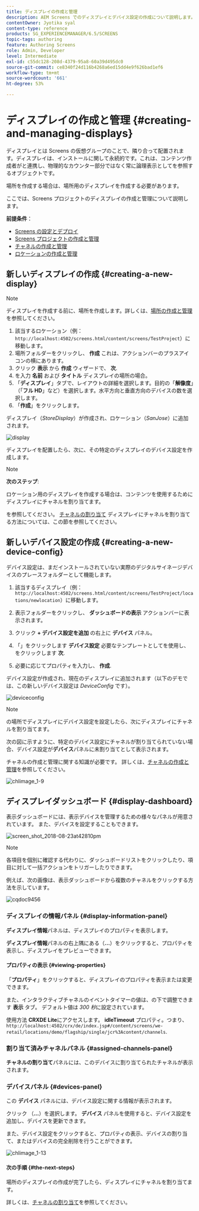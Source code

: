 ```yaml
---
title: ディスプレイの作成と管理
description: AEM Screens でのディスプレイとデバイス設定の作成について説明します。また、ディスプレイダッシュボードについて学びます。
contentOwner: Jyotika syal
content-type: reference
products: SG_EXPERIENCEMANAGER/6.5/SCREENS
topic-tags: authoring
feature: Authoring Screens
role: Admin, Developer
level: Intermediate
exl-id: c55dc128-208d-4379-95a8-60a39d495dc0
source-git-commit: ce8340f24d116b4268a6ed15dd4e9f626bad1ef6
workflow-type: tm+mt
source-wordcount: '661'
ht-degree: 53%

---
```


# ディスプレイの作成と管理 {#creating-and-managing-displays}

ディスプレイとは Screens の仮想グループのことで、隣り合って配置されます。ディスプレイは、インストールに関して永続的です。これは、コンテンツ作成者がと連携し、物理的なカウンター部分ではなく常に論理表示としてを参照するオブジェクトです。

場所を作成する場合は、場所用のディスプレイを作成する必要があります。

ここでは、Screens プロジェクトのディスプレイの作成と管理について説明します。

**前提条件**：

* [Screens の設定とデプロイ](configuring-screens-introduction.md)
* [Screens プロジェクトの作成と管理](creating-a-screens-project.md)
* [チャネルの作成と管理](managing-channels.md)
* [ロケーションの作成と管理](managing-locations.md)

## 新しいディスプレイの作成 {#creating-a-new-display}

>[!NOTE]
>
>ディスプレイを作成する前に、場所を作成します。詳しくは、[場所の作成と管理](managing-locations.md)を参照してください。

1. 該当するロケーション（例：`http://localhost:4502/screens.html/content/screens/TestProject`）に移動します。
1. 場所フォルダーをクリックし、 **作成** これは、アクションバーのプラスアイコンの横にあります。
1. クリック **表示** から **作成** ウィザードで、 **次**.
1. を入力 **名前** および **タイトル** ディスプレイの場所の場合。
1. 「**ディスプレイ**」タブで、レイアウトの詳細を選択します。目的の「**解像度**」（「**フル HD**」など）を選択します。水平方向と垂直方向のデバイスの数を選択します。
1. 「**作成**」をクリックします。

ディスプレイ（*StoreDisplay*）が作成され、ロケーション（*SanJose*）に追加されます。

![display](assets/display.gif)

ディスプレイを配置したら、次に、その特定のディスプレイのデバイス設定を作成します。

>[!NOTE]
>
>**次のステップ**:
>
>ロケーション用のディスプレイを作成する場合は、コンテンツを使用するためにディスプレイにチャネルを割り当てます。
>
>を参照してください。 [チャネルの割り当て](channel-assignment.md) ディスプレイにチャネルを割り当てる方法については、この節を参照してください。

## 新しいデバイス設定の作成 {#creating-a-new-device-config}

デバイス設定は、まだインストールされていない実際のデジタルサイネージデバイスのプレースフォルダーとして機能します。

1. 該当するディスプレイ（例：`http://localhost:4502/screens.html/content/screens/TestProject/locations/newlocation`）に移動します。
1. 表示フォルダーをクリックし、 **ダッシュボードの表示** アクションバーに表示されます。
1. クリック **+ デバイス設定を追加** の右上に **デバイス** パネル。

1. 「」をクリックします **デバイス設定** 必要なテンプレートとしてを使用し、をクリックします **次**.

1. 必要に応じてプロパティを入力し、 **作成**.

デバイス設定が作成され、現在のディスプレイに追加されます（以下のデモでは、この新しいデバイス設定は *DeviceConfig* です）。

![deviceconfig](assets/deviceconfig.gif)

>[!NOTE]
>
>の場所でディスプレイにデバイス設定を設定したら、次にディスプレイにチャネルを割り当てます。
>
>次の図に示すように、特定のデバイス設定にチャネルが割り当てられていない場合、デバイス設定が&#x200B;**デバイス**&#x200B;パネルに未割り当てとして表示されます。
>
>チャネルの作成と管理に関する知識が必要です。 詳しくは、[チャネルの作成と管理](managing-channels.md)を参照してください。

![chlimage_1-9](assets/chlimage_1-9.png)

## ディスプレイダッシュボード {#display-dashboard}

表示ダッシュボードには、表示デバイスを管理するための様々なパネルが用意されています。 また、デバイスを設定することもできます。

![screen_shot_2018-08-23at42810pm](assets/screen_shot_2018-08-23at42810pm.png)

>[!NOTE]
>
>各項目を個別に確認する代わりに、ダッシュボードリストをクリックしたり、項目に対して一括アクションをトリガーしたりできます。
>
>例えば、次の画像は、表示ダッシュボードから複数のチャネルをクリックする方法を示しています。

![cqdoc9456](assets/cqdoc9456.gif)

### ディスプレイの情報パネル {#display-information-panel}

**ディスプレイ情報**&#x200B;パネルは、ディスプレイのプロパティを表示します。

**ディスプレイ情報**&#x200B;パネルの右上隅にある（**...**）をクリックすると、プロパティを表示し、ディスプレイをプレビューできます。


#### プロパティの表示 {#viewing-properties}

「**プロパティ**」をクリックすると、ディスプレイのプロパティを表示または変更できます。

また、インタラクティブチャネルのイベントタイマーの値は、の下で調整できます **表示** タブ。 デフォルト値は *300 秒*&#x200B;に設定されています。

使用方法 **CRXDE Lite**&#x200B;にアクセスします。 **idleTimeout** プロパティ。つまり、 `http://localhost:4502/crx/de/index.jsp#/content/screens/we-retail/locations/demo/flagship/single/jcr%3Acontent/channels`.


### 割り当て済みチャネルパネル {#assigned-channels-panel}

**チャネルの割り当て**&#x200B;パネルには、このデバイスに割り当てられたチャネルが表示されます。


### デバイスパネル {#devices-panel}

この **デバイス** パネルには、デバイス設定に関する情報が表示されます。

クリック （**...**）を選択します。 **デバイス** パネルを使用すると、デバイス設定を追加し、デバイスを更新できます。

また、デバイス設定をクリックすると、プロパティの表示、デバイスの割り当て、またはデバイスの完全削除を行うことができます。

![chlimage_1-13](assets/chlimage_1-13.png)

#### 次の手順 {#the-next-steps}

場所のディスプレイの作成が完了したら、ディスプレイにチャネルを割り当てます。

詳しくは、[チャネルの割り当て](channel-assignment.md)を参照してください。
